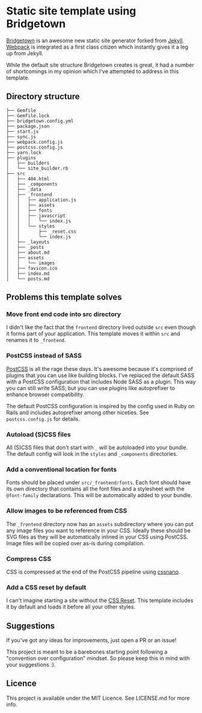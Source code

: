 # Static site template using Bridgetown

[Bridgetown](https://bridgetownrb.com) is an awesome new static site generator forked from [Jekyll](http://jekyllrb.com). [Webpack](https://webpack.js.org) is integrated as a first class citizen which instantly gives it a leg up from Jekyll.

While the default site structure Bridgetown creates is great, it had a number of shortcomings in my opinion which I've attempted to address in this template.


## Directory structure

```
├── Gemfile
├── Gemfile.lock
├── bridgetown.config.yml
├── package.json
├── start.js
├── sync.js
├── webpack.config.js
├── postcss.config.js
├── yarn.lock
├── plugins
│   ├── builders
│   └── site_builder.rb
├── src
│   ├── 404.html
│   ├── _components
│   ├── _data
│   ├── _frontend
│   │   ├── application.js
│   │   ├── assets
│   │   ├── fonts
│   │   ├── javascript
│   │   │   └── index.js
│   │   └── styles
│   │       ├── _reset.css
│   │       └── index.js
│   ├── _layouts
│   ├── _posts
│   ├── about.md
│   ├── assets
│   │   └── images
│   ├── favicon.ico
│   ├── index.md
│   └── posts.md
```


## Problems this template solves

### Move front end code into src directory

I didn't like the fact that the `frontend` directory lived outside `src` even though it forms part of your application. This template moves it within `src` and renames it to `_frontend`.

### PostCSS instead of SASS

[PostCSS](https://postcss.org) is all the rage these days. It's awesome because it's comprised of plugins that you can use like building blocks. I've replaced the default SASS with a PostCSS configuration that includes Node SASS as a plugin. This way you can still write SASS; but you can use plugins like autoprefixer to enhance browser compatibility. 

The default PostCSS configuration is inspired by the config used in Ruby on Rails and includes autoprefixer among other niceties. See `postcss.config.js` for details.

### Autoload (S)CSS files

All (S)CSS files that don't start with `_` will be autoloaded into your bundle. The default config will look in the `styles` and `_components` directories.

### Add a conventional location for fonts

Fonts should be placed under `src/_frontend/fonts`. Each font should have its own directory that contains all the font files and a stylesheet with the `@font-family` declarations. This will be automatically added to your bundle.

### Allow images to be referenced from CSS

The `_frontend` directory now has an `assets` subdirectory where you can put any image files you want to reference in your CSS. Ideally these should be SVG files as they will be automatically inlined in your CSS using PostCSS. Image files will be copied over as-is during compilation.

### Compress CSS

CSS is compressed at the end of the PostCSS pipeline using [cssnano](https://cssnano.co).

### Add a CSS reset by default

I can't imagine starting a site without the [CSS Reset](https://meyerweb.com/eric/tools/css/reset/). This template includes it by default and loads it before all your other styles.

## Suggestions

If you've got any ideas for improvements, just open a PR or an issue! 

This project is meant to be a barebones starting point following a "convention over configuration" mindset. So please keep this in mind with your suggestions :).

## Licence

This project is available under the MIT Licence. See LICENSE.md for more info.